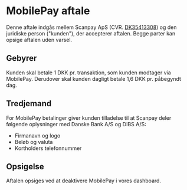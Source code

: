 <h1 data-date="{{ date }}" data-hash="{{ hash }}" class="terms--h1">
    MobilePay aftale
</h1>

<p>
  Denne aftale indgås mellem Scanpay ApS (CVR. <a target="_blank" href="https://datacvr.virk.dk/data/visenhed?enhedstype=virksomhed&id=35413308&soeg=35413308">DK35413308</a>) og den juridiske person ("kunden"), der accepterer aftalen. Begge parter kan opsige aftalen uden varsel.
</p>

<h2 class="terms--h2">Gebyrer</h2>
<p>
  Kunden skal betale 1 DKK pr. transaktion, som kunden modtager via MobilePay. Derudover skal kunden dagligt betale 1,6 DKK pr. påbegyndt dag.
</p>

<h2 class="terms--h2">Tredjemand</h2>
<p>
  For MobilePay betalinger giver kunden tilladelse til at Scanpay deler følgende oplysninger med Danske Bank A/S og DIBS A/S:
  <ul>
      <li>Firmanavn og logo</li>
      <li>Beløb og valuta</li>
      <li>Kortholders telefonnummer</li>
  </ul>
</p>

<h2 class="terms--h2">Opsigelse</h2>
<p>Aftalen opsiges ved at deaktivere MobilePay i vores dashboard.</p>
